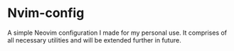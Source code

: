 # Nvim-config
A simple Neovim configuration I made for my personal use. It comprises of all necessary utilities and will be extended further in future.
